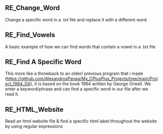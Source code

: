 RE_Change_Word
----


Change a specific word in a .txt file and replace it with a different word



RE_Find_Vowels
----

A basic example of how we can find words that contain a vowel in a .txt file


RE_Find A Specific Word
----

This more like a throwback to an older/ previous program that i made (https://github.com/AlexandrosPanag/My_CPlusPlus_Projects/tree/main/Project_1984_DA), it is based on the book 1984 written by George Orwell. We enter a keyword/phrase and can find a specific word in our file after we read it.


RE_HTML_Website
----

Read an html website file & find a specific html label throughout the website by using regular expressions
